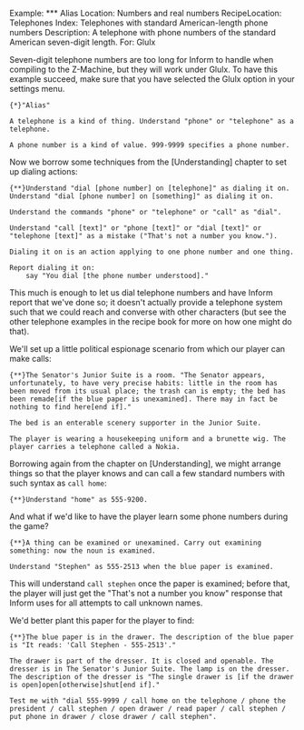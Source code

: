 Example: *** Alias
Location: Numbers and real numbers
RecipeLocation: Telephones
Index: Telephones with standard American-length phone numbers
Description: A telephone with phone numbers of the standard American seven-digit length.
For: Glulx

  
Seven-digit telephone numbers are too long for Inform to handle when compiling to the Z-Machine, but they will work under Glulx. To have this example succeed, make sure that you have selected the Glulx option in your settings menu.

  

``` inform7
{*}"Alias"

A telephone is a kind of thing. Understand "phone" or "telephone" as a telephone.

A phone number is a kind of value. 999-9999 specifies a phone number.
```

  
Now we borrow some techniques from the [Understanding] chapter to set up dialing actions:

  

``` inform7
{**}Understand "dial [phone number] on [telephone]" as dialing it on. Understand "dial [phone number] on [something]" as dialing it on.

Understand the commands "phone" or "telephone" or "call" as "dial".

Understand "call [text]" or "phone [text]" or "dial [text]" or "telephone [text]" as a mistake ("That's not a number you know.").

Dialing it on is an action applying to one phone number and one thing.

Report dialing it on:
	say "You dial [the phone number understood]."
```

  
This much is enough to let us dial telephone numbers and have Inform report that we've done so; it doesn't actually provide a telephone system such that we could reach and converse with other characters (but see the other telephone examples in the recipe book for more on how one might do that).

  
We'll set up a little political espionage scenario from which our player can make calls:

  

``` inform7
{**}The Senator's Junior Suite is a room. "The Senator appears, unfortunately, to have very precise habits: little in the room has been moved from its usual place; the trash can is empty; the bed has been remade[if the blue paper is unexamined]. There may in fact be nothing to find here[end if]."

The bed is an enterable scenery supporter in the Junior Suite.

The player is wearing a housekeeping uniform and a brunette wig. The player carries a telephone called a Nokia.
```

  
Borrowing again from the chapter on [Understanding], we might arrange things so that the player knows and can call a few standard numbers with such syntax as ``call home``:

  

``` inform7
{**}Understand "home" as 555-9200.
```

  
And what if we'd like to have the player learn some phone numbers during the game?

  

``` inform7
{**}A thing can be examined or unexamined. Carry out examining something: now the noun is examined.

Understand "Stephen" as 555-2513 when the blue paper is examined.
```

  
This will understand ``call stephen`` once the paper is examined; before that, the player will just get the "That's not a number you know" response that Inform uses for all attempts to call unknown names.

  
We'd better plant this paper for the player to find:

  

``` inform7
{**}The blue paper is in the drawer. The description of the blue paper is "It reads: 'Call Stephen - 555-2513'."

The drawer is part of the dresser. It is closed and openable. The dresser is in The Senator's Junior Suite. The lamp is on the dresser. The description of the dresser is "The single drawer is [if the drawer is open]open[otherwise]shut[end if]."

Test me with "dial 555-9999 / call home on the telephone / phone the president / call stephen / open drawer / read paper / call stephen / put phone in drawer / close drawer / call stephen".
```


